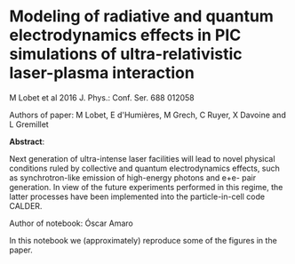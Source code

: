 # Modeling of radiative and quantum electrodynamics effects in PIC simulations of ultra-relativistic laser-plasma interaction

M Lobet et al 2016 J. Phys.: Conf. Ser. 688 012058

Authors of paper: M Lobet, E d'Humières, M Grech, C Ruyer, X Davoine and L Gremillet

__Abstract__:

Next generation of ultra-intense laser facilities will lead to novel physical conditions ruled by collective and quantum electrodynamics effects, such as synchrotron-like emission of high-energy photons and e+e- pair generation. In view of the future experiments performed in this regime, the latter processes have been implemented into the particle-in-cell code CALDER.


Author of notebook: Óscar Amaro

In this notebook we (approximately) reproduce some of the figures in the paper.
